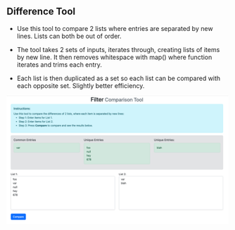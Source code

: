 Difference Tool
---------------
- Use this tool to compare 2 lists where entries are separated by new lines. Lists can both be out of order.

- The tool takes 2 sets of inputs, iterates through, creating lists of items by new line. It then removes whitespace with map() where function iterates and trims each entry. 

- Each list is then duplicated as a set so each list can be compared with each opposite set. Slightly better efficiency.

![alt text](https://github.com/gsurmanski/listdiff/blob/master/screenshot.PNG?raw=true)

